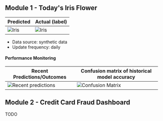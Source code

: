 
## Module 1 - Today's Iris Flower 

| Predicted | Actual (label)
|--------|------- 
| ![Iris](https://raw.githubusercontent.com/DonoughRegan/serverless-ml-course/main/assets/latest_iris.png) | ![Iris](https://raw.githubusercontent.com/DonoughRegan/serverless-ml-course/main/assets/actual_iris.png) 

 * Data source: synthetic data
 * Update frequency: daily

#### Performance Monitoring 

| Recent Predictions/Outcomes | Confusion matrix of historical model accuracy 
|--------|------- 
| ![Recent predictions](https://raw.githubusercontent.com/DonoughRegan/serverless-ml-course/main/assets/df_recent.png) | ![Confusion Matrix](https://raw.githubusercontent.com/DonoughRegan/serverless-ml-course/main/assets/confusion_matrix.png)


## Module 2 - Credit Card Fraud Dashboard


TODO

